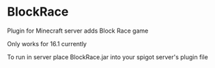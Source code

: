 # BlockRace
Plugin for Minecraft server adds Block Race game

Only works for 16.1 currently

To run in server place BlockRace.jar into your spigot server's plugin file
